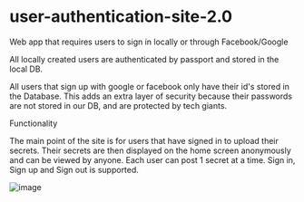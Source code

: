 # user-authentication-site-2.0
Web app that requires users to sign in locally or through Facebook/Google

All locally created users are authenticated by passport and stored in the local DB.

All users that sign up with google or facebook only have their id's stored in the Database. This adds an extra layer of security because their passwords are not stored in our DB, and are protected by tech giants.

Functionality

The main point of the site is for users that have signed in to upload their secrets. Their secrets are then displayed on the home screen anonymously and can be viewed by anyone. Each user can post 1 secret at a time. Sign in, Sign up and Sign out is supported.

![image](https://user-images.githubusercontent.com/56857610/144305636-9c50d7fb-9fef-414d-a80d-ca469b0cf541.png)
